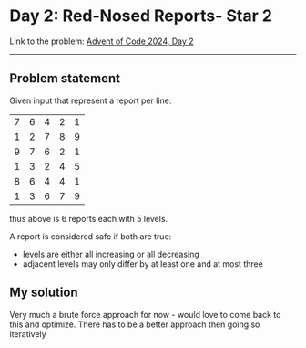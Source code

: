 # Day 2: Red-Nosed Reports- Star 2
Link to the problem: [Advent of Code 2024, Day 2](https://adventofcode.com/2024/day/2)

 ---
## Problem statement
Given input that represent a report per line:

|     |  | |  |  |
| -------- | ------- | -------- | ------- | ------- |
| 7  | 6 | 4 | 2  | 1 |
| 1  | 2 | 7 | 8  | 9 |
| 9  | 7 | 6 | 2  | 1 |
| 1  | 3 | 2 | 4  | 5 |
|8|  6|  4|  4|  1| 
| 1 | 3 | 6 | 7 | 9 |

thus above is 6 reports each with 5 levels.

A report is considered safe  if both are true:
 - levels are either all increasing or all decreasing
 - adjacent levels may only differ by at least one and at most three

 ## My solution
Very much a brute force approach for now - would love to come back to this and optimize. There has to be a better approach then going so iteratively